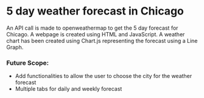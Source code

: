 # 5 day weather forecast in Chicago

An API call is made to openweathermap to get the 5 day forecast for Chicago. A webpage is created using HTML and JavaScript. A weather chart has been created using Chart.js representing the forecast using a Line Graph. 

### Future Scope:
- Add functionalities to allow the user to choose the city for the weather forecast
- Multiple tabs for daily and weekly forecast







